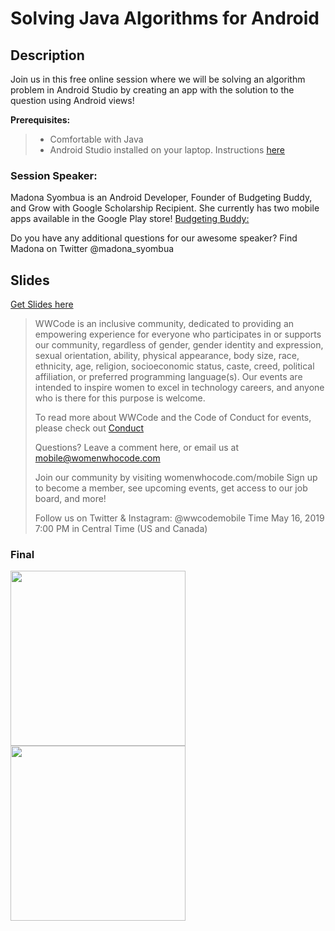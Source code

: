 # Solving Java Algorithms for Android

## Description
Join us in this free online session where we will be solving an algorithm problem in Android Studio by creating an app with the solution to the question using Android views!

**Prerequisites:**
> - Comfortable with Java
> - Android Studio installed on your laptop. Instructions [here](https://docs.google.com/document/d/1fVyp8m-54myt2CzZwlomHe7ypphHyS416oidGi6v0dk/edit)

### Session Speaker:
Madona Syombua is an Android Developer, Founder of Budgeting Buddy, and Grow with Google Scholarship Recipient. She currently has two mobile apps available in the Google Play store!
[Budgeting Buddy:](https://play.google.com/store/apps/dev?id=5625939099360132625)

Do you have any additional questions for our awesome speaker? Find Madona on Twitter @madona_syombua

## Slides
[Get Slides here](https://slides.com/madona/deck-1#/)

> WWCode is an inclusive community, dedicated to providing an empowering experience for everyone who participates in or supports our community, regardless of gender, gender identity and expression, sexual orientation, ability, physical appearance, body size, race, ethnicity, age, religion, socioeconomic status, caste, creed, political affiliation, or preferred programming language(s). Our events are intended to inspire women to excel in technology careers, and anyone who is there for this purpose is welcome.
> 
> To read more about WWCode and the Code of Conduct for events, please check out [Conduct](https://www.womenwhocode.com/codeofconduct)
> 
> Questions? Leave a comment here, or email us at mobile@womenwhocode.com
> 
> 
> 
> Join our community by visiting womenwhocode.com/mobile 
> Sign up to become a member, see upcoming events, get access to our job board, and more!
> 
> Follow us on Twitter & Instagram:
> @wwcodemobile
> Time
> May 16, 2019 7:00 PM in Central Time (US and Canada)


### Final 

<img src="https://user-images.githubusercontent.com/11560987/57956996-798f5000-78c0-11e9-87eb-20867d03382d.png" width="280"/> <img src="https://user-images.githubusercontent.com/11560987/57957000-7b591380-78c0-11e9-9ac2-64f1d5b604df.png" width="280"/>
